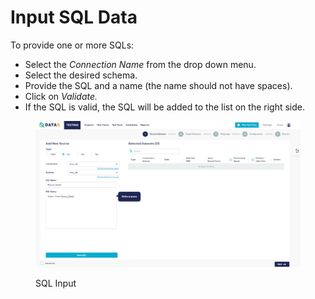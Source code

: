 # Input SQL Data

To provide one or more SQLs:

* Select the _Connection Name_ from the drop down menu.
* Select the desired schema.
* Provide the SQL and a name (the name should not have spaces).
* Click on _Validate._
* If the SQL is valid, the SQL will be added to the list on the right side.

<figure><img src="../../../../.gitbook/assets/sql_type.PNG" alt=""><figcaption><p>SQL Input</p></figcaption></figure>

